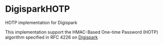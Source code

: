# DigisparkHOTP
HOTP implementation for Digispark

This implementation support the HMAC-Based One-time Password (HOTP) algorithm specified in RFC 4226 on [Digispark](http://digistump.com/)


